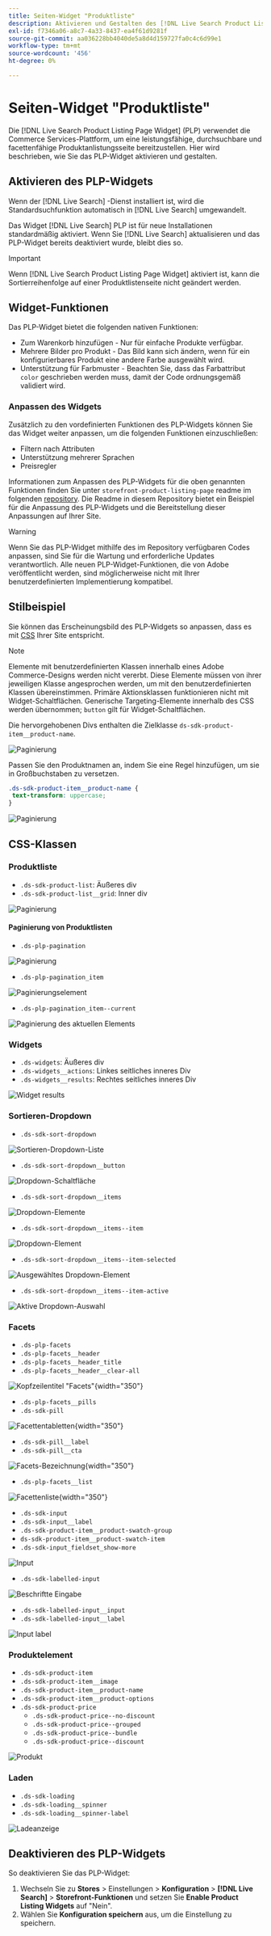 ```yaml
---
title: Seiten-Widget "Produktliste"
description: Aktivieren und Gestalten des [!DNL Live Search Product Listing Page Widget]
exl-id: f7346a06-a8c7-4a33-8437-ea4f61d9281f
source-git-commit: aa036228bb4040de5a8d4d159727fa0c4c6d99e1
workflow-type: tm+mt
source-wordcount: '456'
ht-degree: 0%

---
```


# Seiten-Widget &quot;Produktliste&quot;

Die [!DNL Live Search Product Listing Page Widget] (PLP) verwendet die Commerce Services-Plattform, um eine leistungsfähige, durchsuchbare und facettenfähige Produktanlistungsseite bereitzustellen. Hier wird beschrieben, wie Sie das PLP-Widget aktivieren und gestalten.

## Aktivieren des PLP-Widgets

Wenn der [!DNL Live Search] -Dienst installiert ist, wird die Standardsuchfunktion automatisch in [!DNL Live Search] umgewandelt.

Das Widget [!DNL Live Search] PLP ist für neue Installationen standardmäßig aktiviert. Wenn Sie [!DNL Live Search] aktualisieren und das PLP-Widget bereits deaktiviert wurde, bleibt dies so.

>[!IMPORTANT]
>
>Wenn [!DNL Live Search Product Listing Page Widget] aktiviert ist, kann die Sortierreihenfolge auf einer Produktlistenseite nicht geändert werden.

## Widget-Funktionen

Das PLP-Widget bietet die folgenden nativen Funktionen:

- Zum Warenkorb hinzufügen - Nur für einfache Produkte verfügbar.
- Mehrere Bilder pro Produkt - Das Bild kann sich ändern, wenn für ein konfigurierbares Produkt eine andere Farbe ausgewählt wird.
- Unterstützung für Farbmuster - Beachten Sie, dass das Farbattribut `color` geschrieben werden muss, damit der Code ordnungsgemäß validiert wird.

### Anpassen des Widgets

Zusätzlich zu den vordefinierten Funktionen des PLP-Widgets können Sie das Widget weiter anpassen, um die folgenden Funktionen einzuschließen:

- Filtern nach Attributen
- Unterstützung mehrerer Sprachen
- Preisregler

Informationen zum Anpassen des PLP-Widgets für die oben genannten Funktionen finden Sie unter `storefront-product-listing-page` readme im folgenden [repository](https://github.com/adobe/storefront-product-listing-page/). Die Readme in diesem Repository bietet ein Beispiel für die Anpassung des PLP-Widgets und die Bereitstellung dieser Anpassungen auf Ihrer Site.

>[!WARNING]
>
>Wenn Sie das PLP-Widget mithilfe des im Repository verfügbaren Codes anpassen, sind Sie für die Wartung und erforderliche Updates verantwortlich. Alle neuen PLP-Widget-Funktionen, die von Adobe veröffentlicht werden, sind möglicherweise nicht mit Ihrer benutzerdefinierten Implementierung kompatibel.

## Stilbeispiel

Sie können das Erscheinungsbild des PLP-Widgets so anpassen, dass es mit [CSS](https://developer.adobe.com/commerce/frontend-core/guide/css/) Ihrer Site entspricht.

>[!NOTE]
>
>Elemente mit benutzerdefinierten Klassen innerhalb eines Adobe Commerce-Designs werden nicht vererbt. Diese Elemente müssen von ihrer jeweiligen Klasse angesprochen werden, um mit den benutzerdefinierten Klassen übereinstimmen. Primäre Aktionsklassen funktionieren nicht mit Widget-Schaltflächen. Generische Targeting-Elemente innerhalb des CSS werden übernommen; `button` gilt für Widget-Schaltflächen.

Die hervorgehobenen Divs enthalten die Zielklasse `ds-sdk-product-item__product-name`.

![Paginierung](assets/plp-css-example.png)

Passen Sie den Produktnamen an, indem Sie eine Regel hinzufügen, um sie in Großbuchstaben zu versetzen.

```css
.ds-sdk-product-item__product-name {
 text-transform: uppercase;
}
```

![Paginierung](assets/plp-css-example-after.png)

## CSS-Klassen

### Produktliste

- `.ds-sdk-product-list`: Äußeres div
- `.ds-sdk-product-list__grid`: Inner div

![Paginierung](assets/plp-css-product-list.png)

#### Paginierung von Produktlisten

- `.ds-plp-pagination`

![Paginierung](assets/plp-css-pagination.png)

- `.ds-plp-pagination_item`

![Paginierungselement](assets/plp-css-pagination-item.png)

- `.ds-plp-pagination_item--current`

![Paginierung des aktuellen Elements](assets/plp-css-pagination-item-current.png)

### Widgets

- `.ds-widgets`: Äußeres div
- `.ds-widgets__actions`: Linkes seitliches inneres Div
- `.ds-widgets__results`: Rechtes seitliches inneres Div

![Widget results](assets/plp-css-widgets.png)

### Sortieren-Dropdown

- `.ds-sdk-sort-dropdown`

![Sortieren-Dropdown-Liste](assets/plp-css-dropdown.png)

- `.ds-sdk-sort-dropdown__button`

![Dropdown-Schaltfläche](assets/plp-css-dropdown-button.png)

- `.ds-sdk-sort-dropdown__items`

![Dropdown-Elemente](assets/plp-css-dropdown-items.png)

- `.ds-sdk-sort-dropdown__items--item`

![Dropdown-Element](assets/plp-css-dropdown-item.png)

- `.ds-sdk-sort-dropdown__items--item-selected`

![Ausgewähltes Dropdown-Element](assets/plp-css-dropdown-selected.png)

- `.ds-sdk-sort-dropdown__items--item-active`

![Aktive Dropdown-Auswahl](assets/plp-css-dropdown-active.png)

### Facets

- `.ds-plp-facets`
- `.ds-plp-facets__header`
- `.ds-plp-facets__header_title`
- `.ds-plp-facets__header__clear-all`

![Kopfzeilentitel &quot;Facets&quot;](assets/plp-css-facets-title-clear.png){width="350"}

- `.ds-plp-facets__pills`
- `.ds-sdk-pill`

![Facettentabletten](assets/plp-css-facets-pill.png){width="350"}

- `.ds-sdk-pill__label`
- `.ds-sdk-pill__cta`

![Facets-Bezeichnung](assets/plp-css-pill-label-cta.png){width="350"}

- `.ds-plp-facets__list`

![Facettenliste](assets/plp-css-facets-list.png){width="350"}

- `.ds-sdk-input`
- `.ds-sdk-input__label`
- `.ds-sdk-product-item__product-swatch-group`
- `ds-sdk-product-item__product-swatch-item`
- `.ds-sdk-input_fieldset_show-more`

![Input](assets/plp-css-sdk-input.png)

- `.ds-sdk-labelled-input`

![Beschriftte Eingabe](assets/plp-css-labelled-input.png)

- `.ds-sdk-labelled-input__input`
- `.ds-sdk-labelled-input__label`

![Input label](assets/plp-css-labelled-input-label.png)

### Produktelement

- `.ds-sdk-product-item`
- `.ds-sdk-product-item__image`
- `.ds-sdk-product-item__product-name`
- `.ds-sdk-product-item__product-options`
- `.ds-sdk-product-price`
   - `.ds-sdk-product-price--no-discount`
   - `.ds-sdk-product-price--grouped`
   - `.ds-sdk-product-price--bundle`
   - `.ds-sdk-product-price--discount`

![Produkt](assets/plp-css-product.png)

### Laden

- `.ds-sdk-loading`
- `.ds-sdk-loading__spinner`
- `.ds-sdk-loading__spinner-label`

![Ladeanzeige](assets/plp-css-loading.png)

## Deaktivieren des PLP-Widgets

So deaktivieren Sie das PLP-Widget:

1. Wechseln Sie zu **Stores** > Einstellungen > **Konfiguration** > **[!DNL Live Search]** > **Storefront-Funktionen** und setzen Sie **Enable Product Listing Widgets** auf &quot;Nein&quot;.
1. Wählen Sie **Konfiguration speichern** aus, um die Einstellung zu speichern.
